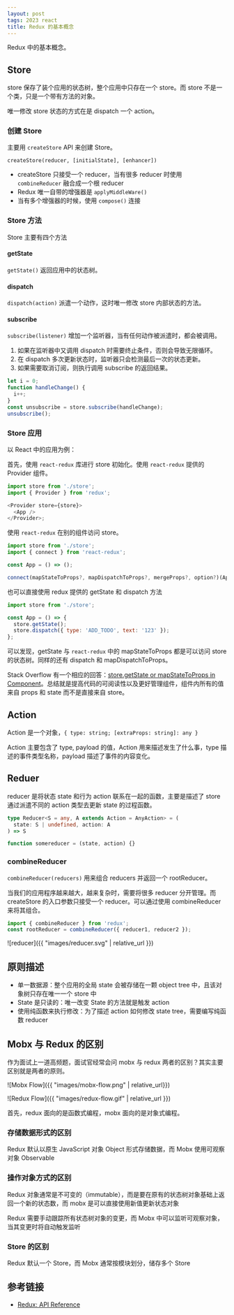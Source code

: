```yaml
---
layout: post
tags: 2023 react
title: Redux 的基本概念
---
```


Redux 中的基本概念。

## Store

store 保存了装个应用的状态树，整个应用中只存在一个 store。而 store 不是一个类，只是一个带有方法的对象。

唯一修改 store 状态的方式在是 dispatch 一个 action。

### 创建 Store

主要用 `createStore` API 来创建 Store。

`createStore(reducer, [initialState], [enhancer])`

- createStore 只接受一个 reducer，当有很多 reducer 时使用 `combineReducer` 融合成一个根 reducer
- Redux 唯一自带的增强器是 `applyMiddleWare()`
- 当有多个增强器的时候，使用 `compose()` 连接

### Store 方法

Store 主要有四个方法

#### getState

`getState()` 返回应用中的状态树。

#### dispatch

`dispatch(action)` 派遣一个动作，这时唯一修改 store 内部状态的方法。

#### subscribe

`subscribe(listener)` 增加一个监听器，当有任何动作被派遣时，都会被调用。

1. 如果在监听器中又调用 dispatch 时需要终止条件，否则会导致无限循环。
2. 在 dispatch 多次更新状态时，监听器只会检测最后一次的状态更新。
3. 如果需要取消订阅，则执行调用 subscribe 的返回结果。

```js
let i = 0;
function handleChange() {
  i++;
}
const unsubscribe = store.subscribe(handleChange);
unsubscribe();
```

### Store 应用

以 React 中的应用为例：

首先，使用 `react-redux` 库进行 store 初始化。使用 `react-redux` 提供的 Provider 组件。

```js
import store from './store';
import { Provider } from 'redux';

<Provider store={store}>
  <App />
</Provider>;
```

使用 `react-redux` 在别的组件访问 store。

```js
import store from './store';
import { connect } from 'react-redux';

const App = () => ();

connect(mapStateToProps?, mapDispatchToProps?, mergeProps?, option?)(App)
```

也可以直接使用 redux 提供的 getState 和 dispatch 方法

```js
import store from './store';

const App = () => {
  store.getState();
  store.dispatch({ type: 'ADD_TODO', text: '123' });
};
```

可以发现，getState 与 `react-redux` 中的 mapStateToProps 都是可以访问 store 的状态树。同样的还有 dispatch 和 mapDispatchToProps。

Stack Overflow 有一个相应的回答：[store.getState or mapStateToProps in Component](https://stackoverflow.com/questions/52074622/store-getstate-or-mapstatetoprops-in-component)。总结就是提高代码的可阅读性以及更好管理组件，组件内所有的值来自 props 和 state 而不是直接来自 store。

## Action

Action 是一个对象，`{ type: string; [extraProps: string]: any }`

Action 主要包含了 type, payload 的值，Action 用来描述发生了什么事，type 描述的事件类型名称，payload 描述了事件的内容变化。

## Reduer

reducer 是将状态 state 和行为 action 联系在一起的函数，主要是描述了 store 通过派遣不同的 action 类型去更新 state 的过程函数。

```ts
type Reducer<S = any, A extends Action = AnyAction> = (
  state: S | undefined, action: A
) => S

function somereducer = (state, action) {}
```

### combineReducer

`combineReducer(reducers)` 用来组合 reducers 并返回一个 rootReducer。

当我们的应用程序越来越大，越来复杂时，需要将很多 reducer 分开管理。而 createStore 的入口参数只接受一个 reducer。可以通过使用 combineReducer 来将其组合。

```js
import { combineReducer } from 'redux';
const rootReducer = combineReducer({ reducer1, reducer2 });
```

![reducer]({{ "images/reducer.svg" | relative_url }})

## 原则描述

- 单一数据源：整个应用的全局 state 会被存储在一颗 object tree 中，且该对象树只存在唯一一个 store 中
- State 是只读的：唯一改变 State 的方法就是触发 action
- 使用纯函数来执行修改：为了描述 action 如何修改 state tree，需要编写纯函数 reducer

## Mobx 与 Redux 的区别

作为面试上一道高频题，面试官经常会问 mobx 与 redux 两者的区别？其实主要区别就是两者的原则。

![Mobx Flow]({{ "images/mobx-flow.png" | relative_url}})

![Redux Flow]({{ "images/redux-flow.gif" | relative_url }})

首先，redux 面向的是函数式编程，mobx 面向的是对象式编程。

### 存储数据形式的区别

Redux 默认以原生 JavaScript 对象 Object 形式存储数据，而 Mobx 使用可观察对象 Observable

### 操作对象方式的区别

Redux 对象通常是不可变的（immutable），而是要在原有的状态树对象基础上返回一个新的状态数，而 mobx 是可以直接使用新值更新状态对象

Redux 需要手动跟踪所有状态树对象的变更，而 Mobx 中可以监听可观察对象，当其变更时将自动触发监听

### Store 的区别

Redux 默认一个 Store，而 Mobx 通常按模块划分，储存多个 Store

## 参考链接

- [Redux: API Reference](https://redux.js.org/api/api-reference)
